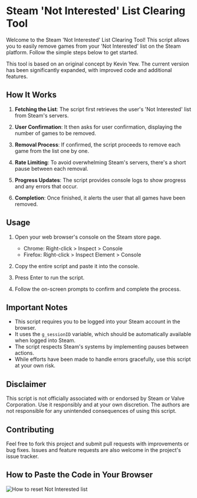 # Steam 'Not Interested' List Clearing Tool

Welcome to the Steam 'Not Interested' List Clearing Tool! This script allows you to easily remove games from your 'Not Interested' list on the Steam platform. Follow the simple steps below to get started.

This tool is based on an original concept by Kevin Yew. The current version has been significantly expanded, with improved code and additional features.

## How It Works

1. **Fetching the List**: The script first retrieves the user's 'Not Interested' list from Steam's servers.

2. **User Confirmation**: It then asks for user confirmation, displaying the number of games to be removed.

3. **Removal Process**: If confirmed, the script proceeds to remove each game from the list one by one.

4. **Rate Limiting**: To avoid overwhelming Steam's servers, there's a short pause between each removal.

5. **Progress Updates**: The script provides console logs to show progress and any errors that occur.

6. **Completion**: Once finished, it alerts the user that all games have been removed.

## Usage

1. Open your web browser's console on the Steam store page. 
   - Chrome: Right-click > Inspect > Console
   - Firefox: Right-click > Inspect Element > Console

2. Copy the entire script and paste it into the console.

3. Press Enter to run the script.

4. Follow the on-screen prompts to confirm and complete the process.

## Important Notes

- This script requires you to be logged into your Steam account in the browser.
- It uses the `g_sessionID` variable, which should be automatically available when logged into Steam.
- The script respects Steam's systems by implementing pauses between actions.
- While efforts have been made to handle errors gracefully, use this script at your own risk.

## Disclaimer

This script is not officially associated with or endorsed by Steam or Valve Corporation. Use it responsibly and at your own discretion. The authors are not responsible for any unintended consequences of using this script.

## Contributing

Feel free to fork this project and submit pull requests with improvements or bug fixes. Issues and feature requests are also welcome in the project's issue tracker.

## How to Paste the Code in Your Browser
![How to reset Not Interested list](https://github.com/0x12HD/How-to-Reset-Not-Interested-List-on-Steam/assets/123062939/440ac70c-0cbc-45ef-9d66-44f9fd621d0e)

